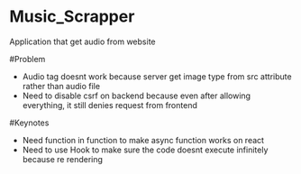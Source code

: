 # Music_Scrapper
Application that get audio from website

#Problem
- Audio tag doesnt work because server get image type from src attribute rather than audio file
- Need to disable csrf on backend because even after allowing everything, it still denies request from frontend

#Keynotes
- Need function in function to make async function works on react
- Need to use Hook to make sure the code doesnt execute infinitely because re rendering
